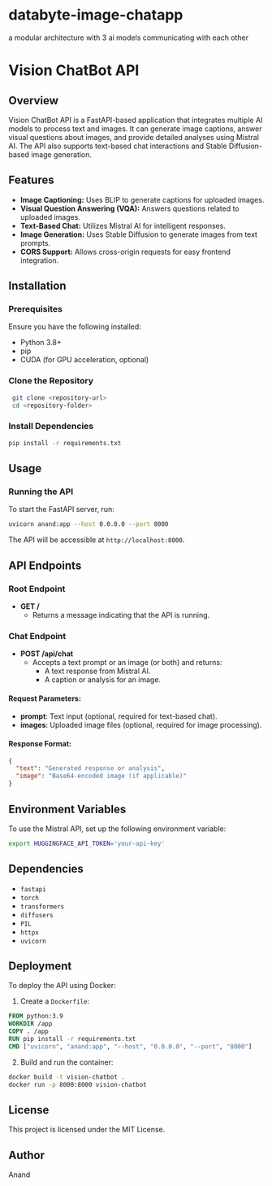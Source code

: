 # databyte-image-chatapp
a modular architecture with 3 ai models communicating with each other

# Vision ChatBot API

## Overview
Vision ChatBot API is a FastAPI-based application that integrates multiple AI models to process text and images. It can generate image captions, answer visual questions about images, and provide detailed analyses using Mistral AI. The API also supports text-based chat interactions and Stable Diffusion-based image generation.

## Features
- **Image Captioning:** Uses BLIP to generate captions for uploaded images.
- **Visual Question Answering (VQA):** Answers questions related to uploaded images.
- **Text-Based Chat:** Utilizes Mistral AI for intelligent responses.
- **Image Generation:** Uses Stable Diffusion to generate images from text prompts.
- **CORS Support:** Allows cross-origin requests for easy frontend integration.

## Installation
### Prerequisites
Ensure you have the following installed:
- Python 3.8+
- pip
- CUDA (for GPU acceleration, optional)

### Clone the Repository
```sh
 git clone <repository-url>
 cd <repository-folder>
```

### Install Dependencies
```sh
pip install -r requirements.txt
```

## Usage

### Running the API
To start the FastAPI server, run:
```sh
uvicorn anand:app --host 0.0.0.0 --port 8000
```

The API will be accessible at `http://localhost:8000`.

## API Endpoints

### Root Endpoint
- **GET /**
  - Returns a message indicating that the API is running.

### Chat Endpoint
- **POST /api/chat**
  - Accepts a text prompt or an image (or both) and returns:
    - A text response from Mistral AI.
    - A caption or analysis for an image.

#### Request Parameters:
- **prompt**: Text input (optional, required for text-based chat).
- **images**: Uploaded image files (optional, required for image processing).

#### Response Format:
```json
{
  "text": "Generated response or analysis",
  "image": "Base64-encoded image (if applicable)"
}
```

## Environment Variables
To use the Mistral API, set up the following environment variable:
```sh
export HUGGINGFACE_API_TOKEN='your-api-key'
```

## Dependencies
- `fastapi`
- `torch`
- `transformers`
- `diffusers`
- `PIL`
- `httpx`
- `uvicorn`

## Deployment
To deploy the API using Docker:
1. Create a `Dockerfile`:
```dockerfile
FROM python:3.9
WORKDIR /app
COPY . /app
RUN pip install -r requirements.txt
CMD ["uvicorn", "anand:app", "--host", "0.0.0.0", "--port", "8000"]
```
2. Build and run the container:
```sh
docker build -t vision-chatbot .
docker run -p 8000:8000 vision-chatbot
```

## License
This project is licensed under the MIT License.

## Author
Anand

